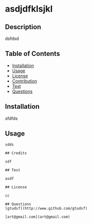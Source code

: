 # asdjdfklsjkl

## Description
dsfdsd

## Table of Contents 
- [Installation](#installation)
- [Usage](#usage)
- [License](#license)
- [Contribution](#contribution)
- [Test](#test)
- [Questions](#questions)


## Installation
    
sfdfds


## Usage
    
    sdds
      
    ## Credits

    sdf

    ## Test

    asdf
    
    ## License
    
    cc 

    ## Questions
    [gtudsf](http://www.github.com/gtudsf)

    [art@gmail.com](art@gmail.com)

    
    